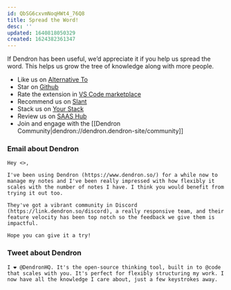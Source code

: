```yaml
---
id: QbSG6cxvmNoqHWt4_76Q8
title: Spread the Word!
desc: ''
updated: 1640818050329
created: 1624382361347
---
```


If Dendron has been useful, we’d appreciate it if you help us spread the word. This helps us grow the tree of knowledge along with more people.

- Like us on [Alternative To](https://alternativeto.net/software/dendron/about/)
- Star on [Github](https://link.dendron.so/github)
- Rate the extension in [VS Code marketplace](https://link.dendron.so/vscode)
- Recommend us on [Slant](https://www.slant.co/topics/4962/viewpoints/44/~personal-knowledge-base-apps~dendron)
- Stack us on [Your Stack](https://yourstack.com/products/dendron)
- Review us on [SAAS Hub](https://www.saashub.com/dendron-alternatives)
- Join and engage with the [[Dendron Community|dendron://dendron.dendron-site/community]] 

### Email about Dendron

```
Hey <>, 

I've been using Dendron (https://www.dendron.so/) for a while now to manage my notes and I've been really impressed with how flexibly it scales with the number of notes I have. I think you would benefit from trying it out too. 

They've got a vibrant community in Discord (https://link.dendron.so/discord), a really responsive team, and their feature velocity has been top notch so the feedback we give them is impactful. 

Hope you can give it a try! 
```

### Tweet about Dendron

```
I ❤️ @DendronHQ. It's the open-source thinking tool, built in to @code that scales with you. It's perfect for flexibly structuring my work. I now have all the knowledge I care about, just a few keystrokes away. 
```

